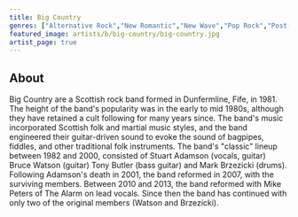 ```yaml
---
title: Big Country
genres: ["Alternative Rock","New Romantic","New Wave","Pop Rock","Post-Punk","Rock","Celtic Rock"]
featured_image: artists/b/big-country/big-country.jpg
artist_page: true
---
```

## About

Big Country are a Scottish rock band formed in Dunfermline, Fife, in 1981.
The height of the band's popularity was in the early to mid 1980s, although they have retained a cult following for many years since. The band's music incorporated Scottish folk and martial music styles, and the band engineered their guitar-driven sound to evoke the sound of bagpipes, fiddles, and other traditional folk instruments.
The band's "classic" lineup between 1982 and 2000, consisted of Stuart Adamson (vocals, guitar) Bruce Watson (guitar) Tony Butler (bass guitar) and Mark Brzezicki (drums). Following Adamson's death in 2001, the band reformed in 2007, with the surviving members. Between 2010 and 2013, the band reformed with Mike Peters of The Alarm on lead vocals. Since then the band has continued with only two of the original members (Watson and Brzezicki).



